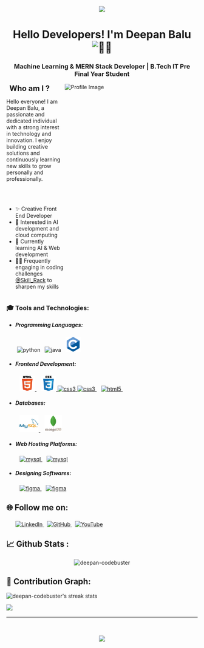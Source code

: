 <p align="center">
  <img src="https://capsule-render.vercel.app/api?type=waving&color=gradient&text=&height=100&section=header"/>
</p>


<h1 align="center" > Hello Developers!&nbsp;I'm Deepan Balu
 <img src="https://cdnl.iconscout.com/lottie/premium/thumb/happy-robot-say-hai-5665357-4729052.gif" alt="👋🏻" width="90">
</h1>

<h3 align="center">Machine Learning & MERN Stack Developer | B.Tech IT Pre Final Year Student</h3>

 <img align="right" src="https://user-images.githubusercontent.com/74038190/229223263-cf2e4b07-2615-4f87-9c38-e37600f8381a.gif" alt="Profile Image" width="350" height="370">

<div style="display: flex; align-items: center;">
  <div style="flex: 1;">
   &nbsp; <b style="font-size:20px;">Who am I ?</b>
    <p>Hello everyone! I am Deepan Balu, a passionate and dedicated individual with a strong interest in technology and innovation. I enjoy building creative solutions and continuously learning new skills to grow personally and professionally.</p>
    <br>
    <br>
    <ul>
      <li>✨ Creative Front End Developer</li>
      <li>🚀 Interested in AI development and cloud computing</li>
      <li>🌱 Currently learning AI & Web development</li>
      <li>👨‍💻 Frequently engaging in coding challenges <a href="https://www.skillrack.com/faces/resume.xhtml?id=435080&key=fc747fca1ab7cbf2163179d0ff9e8eed6158e5d9">@Skill_Rack</a> to sharpen my skills</li> </ul>

  </div>
</div>

<h3>🎓 Tools and Technologies:</h3>

<ul>
<li><h5>Programming Languages:</li>

</ul>

       <img src="https://user-images.githubusercontent.com/25181517/183423507-c056a6f9-1ba8-4312-a350-19bcbc5a8697.png" alt="python" width="40" height="40"/>   <img src="https://user-images.githubusercontent.com/25181517/117201156-9a724800-adec-11eb-9a9d-3cd0f67da4bc.png" alt="java" width="45" height="44"/>   <a href="https://www.cprogramming.com/" target="_blank" rel="noreferrer"> <img src="https://raw.githubusercontent.com/devicons/devicon/master/icons/c/c-original.svg" alt="c" width="40" height="40"/> </a>

<ul>
<li><h5>Frontend Development:</li>
</ul>
&nbsp;&nbsp;&nbsp;&nbsp;&nbsp;&nbsp;&nbsp;&nbsp;
<a href="https://www.w3.org/html/" target="_blank" rel="noreferrer"> <img src="https://raw.githubusercontent.com/devicons/devicon/master/icons/html5/html5-original-wordmark.svg" alt="html5" width="40" height="40"/> </a>&nbsp;&nbsp;
 <a href="https://www.w3schools.com/css/" target="_blank" rel="noreferrer"> <img src="https://raw.githubusercontent.com/devicons/devicon/master/icons/css3/css3-original-wordmark.svg" alt="css3" width="40" height="40"/> </a>
  <a href="https://www.w3schools.com/css/" target="_blank" rel="noreferrer"> <img src="https://logos-marques.com/wp-content/uploads/2021/03/JavaScript-Logo.png" alt="css3" width="70" height="40"/> </a>
  <a href="https://www.w3schools.com/css/" target="_blank" rel="noreferrer"> <img src="https://camo.githubusercontent.com/ea3c145923463699dc1bca226f1b1d3c0efbcb75217e858d64441f25709528a0/68747470733a2f2f63646e2e737667706f726e2e636f6d2f6c6f676f732f626f6f7473747261702e737667" alt="css3" width="40" height="35"/> </a>&nbsp;&nbsp;
<a href="https://www.w3.org/html/" target="_blank" rel="noreferrer"> <img src="https://camo.githubusercontent.com/c58210be26f471fb41ad12dff8c9700c1c4889c2840b1269b31307062ff2e305/68747470733a2f2f63646e2e737667706f726e2e636f6d2f6c6f676f732f72656163742e737667" alt="html5" width="40" height="35"/> </a>&nbsp;&nbsp;

<ul>
<li><h5>Databases:</li>
</ul>
&nbsp;&nbsp;&nbsp;&nbsp;&nbsp;&nbsp;&nbsp;&nbsp;
<a href="https://www.mysql.com/" target="_blank" rel="noreferrer"> <img src="https://raw.githubusercontent.com/devicons/devicon/master/icons/mysql/mysql-original-wordmark.svg" alt="mysql" width="50" height="45"/> </a>&nbsp;&nbsp;
<a href="https://www.mongodb.com/" target="_blank" rel="noreferrer"> <img src="https://raw.githubusercontent.com/devicons/devicon/master/icons/mongodb/mongodb-original-wordmark.svg" alt="mongodb" width="45" height="45"/> </a> 

<ul>
<li><h5>Web Hosting Platforms:</li>
</ul>
&nbsp;&nbsp;&nbsp;&nbsp;&nbsp;&nbsp;&nbsp;&nbsp;
<a href="https://www.mysql.com/" target="_blank" rel="noreferrer"> <img src="https://upload.wikimedia.org/wikipedia/commons/thumb/5/5e/Vercel_logo_black.svg/2560px-Vercel_logo_black.svg.png" alt="mysql" width="70" height="20"/> </a>&nbsp;&nbsp;
<a href="https://www.mysql.com/" target="_blank" rel="noreferrer"> <img src="https://upload.wikimedia.org/wikipedia/commons/thumb/b/b8/Netlify_logo.svg/1200px-Netlify_logo.svg.png" alt="mysql" width="70" height="22"/> </a>

<ul>
<li><h5>Designing Softwares:</li>
</ul>
&nbsp;&nbsp;&nbsp;&nbsp;&nbsp;&nbsp;&nbsp;&nbsp;
<a href="https://www.com/" target="_blank" rel="noreferrer"> <img src="https://www.vectorlogo.zone/logos/figma/figma-icon.svg" alt="figma" width="40" height="40"/> </a>&nbsp;&nbsp;
<a href="https://www.com/" target="_blank" rel="noreferrer"> <img src="https://freelogopng.com/images/all_img/1656733637logo-canva-png.png" alt="figma" width="40" height="40"/> </a>

<br>

## 🌐 Follow me on:

<p>
  &nbsp; &nbsp; &nbsp; <a href="https://www.linkedin.com/in/deepan-balu">
    <img style="margin-top:6px;" src="https://cdn1.iconfinder.com/data/icons/logotypes/32/circle-linkedin-512.png" alt="LinkedIn" width="27">
  </a>
  &nbsp;
  <a href="https://github.com/Deepan-CodeBuster">
    <img src="https://seeklogo.com/images/G/github-logo-7880D80B8D-seeklogo.com.png" alt="GitHub" width="27">
  </a>
  &nbsp;
  <a href="https://www.youtube.com/@codes_buster">
    <img src="https://cdn.pixabay.com/photo/2016/11/19/03/08/youtube-1837872_1280.png" alt="YouTube" height="26" width="37">
  </a>
</p>

## 📈 Github Stats :

<div style="display: flex; justify-content: center;">
<!--   <img align="left" src="https://github-readme-stats.vercel.app/api/top-langs?username=deepan-codebuster&show_icons=true&locale=en&layout=compact&theme=radical" alt="deepan-codebuster" style="width: 400px;" /> -->
 <center>
  <img align="center" src="https://github-readme-stats.vercel.app/api?username=deepan-codebuster&show_icons=true&locale=en&theme=radical" alt="deepan-codebuster" style="width: 400px;" />
 </center>
 </div>

## 🌟 Contribution Graph:

<p>
  <img src="https://github-readme-streak-stats.herokuapp.com/?user=deepan-codebuster&theme=radical" alt="deepan-codebuster's streak stats"/>
</p>

![](https://github-readme-stats.vercel.app/api/top-langs/?username=deepan-codebuster\&theme=dark\&hide_border=false\&include_all_commits=false\&count_private=false\&layout=compact)

---
<p align="center"> 
      <br> <br> 
      <img src="https://komarev.com/ghpvc/?username=Deepan-CodeBuster&label=PROFILE+VIEWS&color=blue" /> 
    </p> 
